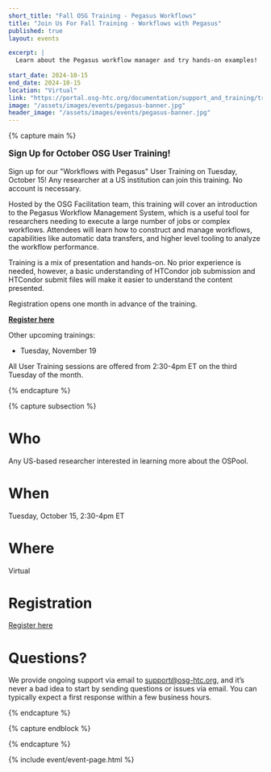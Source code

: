 ```yaml
---
short_title: "Fall OSG Training - Pegasus Workflows"
title: "Join Us For Fall Training - Workflows with Pegasus"
published: true
layout: events

excerpt: |
  Learn about the Pegasus workflow manager and try hands-on examples!
    
start_date: 2024-10-15
end_date: 2024-10-15
location: "Virtual"
link: "https://portal.osg-htc.org/documentation/support_and_training/training/osgusertraining/"
image: "/assets/images/events/pegasus-banner.jpg"
header_image: "/assets/images/events/pegasus-banner.jpg"
---
```


{% capture main %}

<p style="font-size: larger; font-weight: bold;">Sign Up for October OSG User Training!</p>

Sign up for our "Workflows with Pegasus" User Training on Tuesday, October 15! Any researcher at a US institution can join this training.  No account is necessary. 

Hosted by the OSG Facilitation team, this training will cover an introduction to the Pegasus Workflow Management System, which is a useful tool for researchers needing to execute a large number of jobs or complex workflows. Attendees will learn how to construct and manage workflows, capabilities like automatic data transfers, and higher level tooling to analyze the workflow performance. 

Training is a mix of presentation and hands-on. No prior experience is needed, however, a basic understanding of HTCondor job submission and HTCondor submit files will make it easier to understand the content presented. 

Registration opens one month in advance of the training.

**[Register here](https://osgfacilitation.setmore.com/#classes)**

Other upcoming trainings:
- Tuesday, November 19

All User Training sessions are offered from 2:30-4pm ET on the third Tuesday of the month. 

{% endcapture %}


{% capture subsection %}
# Who

Any US-based researcher interested in learning more about the OSPool. 

# When

Tuesday, October 15, 2:30-4pm ET

# Where

Virtual

# Registration

[Register here](https://osgfacilitation.setmore.com/#classes)

# Questions?

We provide ongoing support via email to <support@osg-htc.org>, and it’s never a bad idea to start by sending questions or issues via email. You can typically expect a first response within a few business hours.

{% endcapture %}

{% capture endblock %}


{% endcapture %}

{% include event/event-page.html %}
